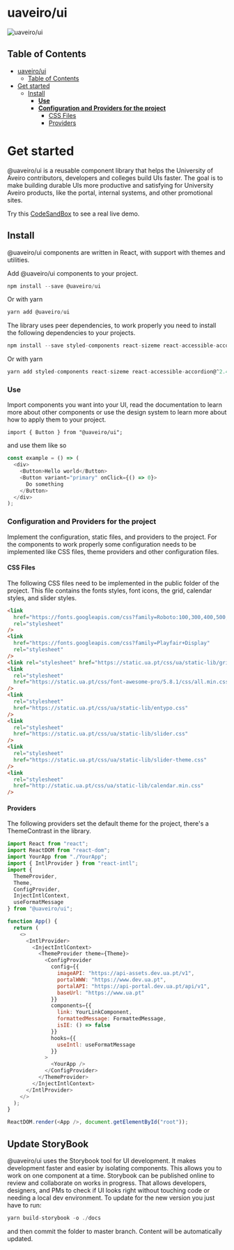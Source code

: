 # uaveiro/ui

![uaveiro/ui](https://i.imgur.com/wsYQaZJ.jpg)

## Table of Contents

- [uaveiro/ui](#uaveiroui)
  - [Table of Contents](#table-of-contents)
- [Get started](#get-started)
  - [Install](#install)
    - [**Use**](#use)
    - [**Configuration and Providers for the project**](#configuration-and-providers-for-the-project)
      - [CSS Files](#css-files)
      - [Providers](#providers)

# Get started

@uaveiro/ui is a reusable component library that helps the University of Aveiro contributors, developers and colleges build UIs faster. The goal is to make building durable UIs more productive and satisfying for University Aveiro products, like the portal, internal systems, and other promotional sites.

Try this [CodeSandBox](https://codesandbox.io/s/ua-portal-library-t1660) to see a real live demo.

## Install

@uaveiro/ui components are written in React, with support with themes and utilities.

Add @uaveiro/ui components to your project.

```js
npm install --save @uaveiro/ui
```

Or with yarn

```js
yarn add @uaveiro/ui
```

The library uses peer dependencies, to work properly you need to install the following dependencies to your projects.

```js
npm install --save styled-components react-sizeme react-accessible-accordion@^2.4.5 react-slick@^0.25.2 global@^4.4.0 moment polished rc-pagination@^1.20.12 react-select react-player react-palette react-calendar@^2.19.2 react-intl@^2.8.0
```

Or with yarn

```js
yarn add styled-components react-sizeme react-accessible-accordion@^2.4.5 react-slick@^0.25.2 global@^4.4.0 moment polished rc-pagination@^1.20.12 react-select react-player react-palette react-calendar@^2.19.2 react-intl@^2.8.0
```

### **Use**

Import components you want into your UI, read the documentation to learn more about other components or use the design system to learn more about how to apply them to your project.

`import { Button } from "@uaveiro/ui";`

and use them like so

```js
const example = () => (
  <div>
    <Button>Hello world</Button>
    <Button variant="primary" onClick={() => 0}>
      Do something
    </Button>
  </div>
);
```

### **Configuration and Providers for the project**

Implement the configuration, static files, and providers to the project. For the components to work properly some configuration needs to be implemented like CSS files, theme providers and other configuration files.

#### CSS Files

The following CSS files need to be implemented in the public folder of the project. This file contains the fonts styles, font icons, the grid, calendar styles, and slider styles.

```html
<link
  href="https://fonts.googleapis.com/css?family=Roboto:100,300,400,500,700,900"
  rel="stylesheet"
/>
<link
  href="https://fonts.googleapis.com/css?family=Playfair+Display"
  rel="stylesheet"
/>
<link rel="stylesheet" href="https://static.ua.pt/css/ua/static-lib/grid.css" />
<link
  rel="stylesheet"
  href="https://static.ua.pt/css/font-awesome-pro/5.8.1/css/all.min.css"
/>
<link
  rel="stylesheet"
  href="https://static.ua.pt/css/ua/static-lib/entypo.css"
/>
<link
  rel="stylesheet"
  href="https://static.ua.pt/css/ua/static-lib/slider.css"
/>
<link
  rel="stylesheet"
  href="https://static.ua.pt/css/ua/static-lib/slider-theme.css"
/>
<link
  rel="stylesheet"
  href="http://static.ua.pt/css/ua/static-lib/calendar.min.css"
/>
```

#### Providers

The following providers set the default theme for the project, there's a ThemeContrast in the library.

```js
import React from "react";
import ReactDOM from "react-dom";
import YourApp from "./YourApp";
import { IntlProvider } from "react-intl";
import {
  ThemeProvider,
  Theme,
  ConfigProvider,
  InjectIntlContext,
  useFormatMessage
} from "@uaveiro/ui";

function App() {
  return (
    <>
      <IntlProvider>
        <InjectIntlContext>
          <ThemeProvider theme={Theme}>
            <ConfigProvider
              config={{
                imageAPI: "https://api-assets.dev.ua.pt/v1",
                portalWWW: "https://www.dev.ua.pt",
                portalAPI: "https://api-portal.dev.ua.pt/api/v1",
                baseUrl: "https://www.ua.pt"
              }}
              components={{
                link: YourLinkComponent,
                formattedMessage: FormattedMessage,
                isIE: () => false
              }}
              hooks={{
                useIntl: useFormatMessage
              }}
            >
              <YourApp />
            </ConfigProvider>
          </ThemeProvider>
        </InjectIntlContext>
      </IntlProvider>
    </>
  );
}

ReactDOM.render(<App />, document.getElementById("root"));
```




## Update StoryBook

@uaveiro/ui uses the Storybook tool for UI development. It makes development faster and easier by isolating components. This allows you to work on one component at a time.
Storybook can be published online to review and collaborate on works in progress. That allows developers, designers, and PMs to check if UI looks right without touching code or needing a local dev environment.
To update for the new version you just have to run:

```js
yarn build-storybook -o ./docs
```

and then commit the folder to master branch. Content will be automatically updated.
